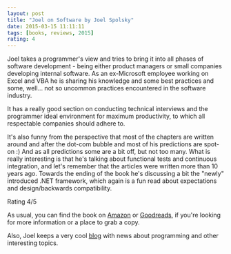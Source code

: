 ```yaml
---
layout: post
title: "Joel on Software by Joel Spolsky"
date: 2015-03-15 11:11:11
tags: [books, reviews, 2015]
rating: 4
---
```


Joel takes a programmer's view and tries to bring it into all phases of software development - being either product managers or small companies developing internal software. As an ex-Microsoft employee working on Excel and VBA he is sharing his knowledge and some best practices and some, well... not so uncommon practices encountered in the software industry.

It has a really good section on conducting technical interviews and the programmer ideal environment for maximum productivity, to which all respectable companies should adhere to.

It's also funny from the perspective that most of the chapters are written around and after the dot-com bubble and most of his predictions are spot-on :) And as all predictions some are a bit off, but not too many. What is really interesting is that he's talking about functional tests and continuous integration, and let's remember that the articles were written more than 10 years ago.
Towards the ending of the book he's discussing a bit the "newly" introduced .NET framework, which again is a fun read about expectations and design/backwards compatibility.

Rating 4/5

As usual, you can find the book on [Amazon] or [Goodreads], if you're looking for more information or a place to grab a copy.

Also, Joel keeps a very cool [blog] with news about programming and other interesting topics.

[blog]: http://www.joelonsoftware.com/
[Amazon]: http://www.amazon.com/Joel-Software-Occasionally-Developers-Designers/dp/1590593898
[Goodreads]: https://www.goodreads.com/book/show/41786.Joel_on_Software
